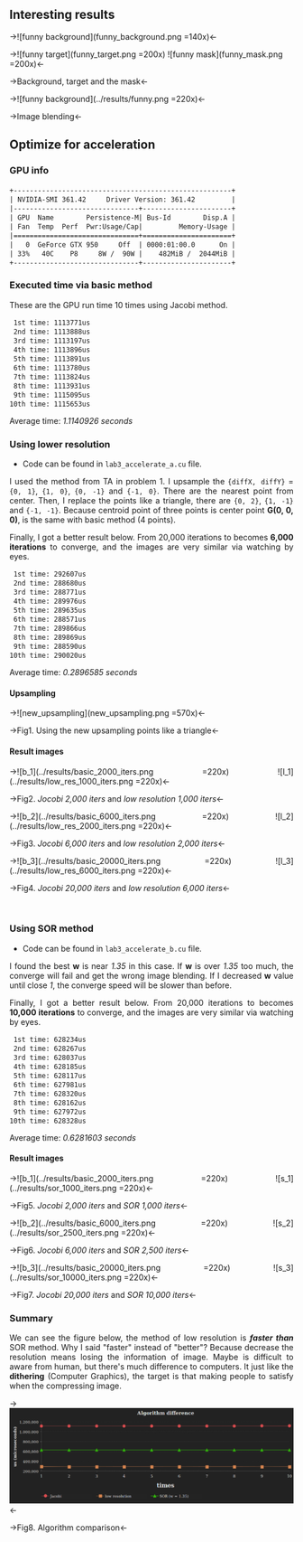 ## Interesting results

->![funny background](funny_background.png =140x)<-

->![funny target](funny_target.png =200x) ![funny mask](funny_mask.png =200x)<-

->Background, target and the mask<-

->![funny background](../results/funny.png =220x)<-

->Image blending<-

<div style="page-break-after: always;"></div>

## Optimize for acceleration

<div style="text-align: justify;">

### GPU info


```
+------------------------------------------------------+
| NVIDIA-SMI 361.42     Driver Version: 361.42         |
|-------------------------------+----------------------+
| GPU  Name        Persistence-M| Bus-Id        Disp.A |
| Fan  Temp  Perf  Pwr:Usage/Cap|         Memory-Usage |
|===============================+======================+
|   0  GeForce GTX 950     Off  | 0000:01:00.0      On |
| 33%   40C    P8     8W /  90W |    482MiB /  2044MiB |
+-------------------------------+----------------------+
```

### Executed time via basic method

These are the GPU run time 10 times using Jacobi method.

```
 1st time: 1113771us
 2nd time: 1113888us
 3rd time: 1113197us
 4th time: 1113896us
 5th time: 1113891us
 6th time: 1113780us
 7th time: 1113824us
 8th time: 1113931us
 9th time: 1115095us
10th time: 1115653us
```

Average time: *1.1140926 seconds*

<div style="page-break-after: always;"></div>

### Using lower resolution

* Code can be found in `lab3_accelerate_a.cu` file.

I used the method from TA in problem 1. I upsample the `{diffX, diffY}` = `{0, 1}`, `{1, 0}`, `{0, -1}` and `{-1, 0}`. There are the nearest point from center. Then, I replace the points like a triangle, there are `{0, 2}`, `{1, -1}` and `{-1, -1}`. Because centroid point of three points is center point **G(0, 0, 0)**, is the same with basic method (4 points).

Finally, I got a better result below. From 20,000 iterations to becomes **6,000 iterations** to converge, and the images are very similar via watching by eyes.

```
 1st time: 292607us
 2nd time: 288680us
 3rd time: 288771us
 4th time: 289976us
 5th time: 289635us
 6th time: 288571us
 7th time: 289866us
 8th time: 289869us
 9th time: 288590us
10th time: 290020us
```

Average time: *0.2896585 seconds*

<div style="page-break-after: always;"></div>

#### Upsampling

->![new_upsampling](new_upsampling.png =570x)<-

->Fig1. Using the new upsampling points like a triangle<-

#### Result images

->![b_1](../results/basic_2000_iters.png =220x) ![l_1](../results/low_res_1000_iters.png =220x)<-

->Fig2. *Jocobi 2,000 iters* and *low resolution 1,000 iters*<-

->![b_2](../results/basic_6000_iters.png =220x) ![l_2](../results/low_res_2000_iters.png =220x)<-

->Fig3. *Jocobi 6,000 iters* and *low resolution 2,000 iters*<-

->![b_3](../results/basic_20000_iters.png =220x) ![l_3](../results/low_res_6000_iters.png =220x)<-

->Fig4. *Jocobi 20,000 iters* and *low resolution 6,000 iters*<-

<br>

### Using SOR method

* Code can be found in `lab3_accelerate_b.cu` file.

I found the best **w** is near *1.35* in this case. If **w** is over *1.35* too much, the converge will fail and get the wrong image blending. If I decreased **w** value until close *1*, the converge speed will be slower than before.

Finally, I got a better result below. From 20,000 iterations to becomes **10,000 iterations** to converge, and the images are very similar via watching by eyes.

```
 1st time: 628234us
 2nd time: 628267us
 3rd time: 628037us
 4th time: 628185us
 5th time: 628117us
 6th time: 627981us
 7th time: 628320us
 8th time: 628162us
 9th time: 627972us
10th time: 628328us
```

Average time: *0.6281603 seconds*

<div style="page-break-after: always;"></div>

#### Result images

->![b_1](../results/basic_2000_iters.png =220x) ![s_1](../results/sor_1000_iters.png =220x)<-

->Fig5. *Jocobi 2,000 iters* and *SOR 1,000 iters*<-

->![b_2](../results/basic_6000_iters.png =220x) ![s_2](../results/sor_2500_iters.png =220x)<-

->Fig6. *Jocobi 6,000 iters* and *SOR 2,500 iters*<-

->![b_3](../results/basic_20000_iters.png =220x) ![s_3](../results/sor_10000_iters.png =220x)<-

->Fig7. *Jocobi 20,000 iters* and *SOR 10,000 iters*<-

<div style="page-break-after: always;"></div>

### Summary

We can see the figure below, the method of low resolution is ***faster than*** SOR method. Why I said "faster" instead of "better"? Because decrease the resolution means losing the information of image. Maybe is difficult to aware from human, but there's much difference to computers. It just like the **dithering** (Computer Graphics), the target is that making people to satisfy when the compressing image.

->![algorithms](algorithms.png)<-

->Fig8. Algorithm comparison<-